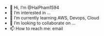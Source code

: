 - 👋 Hi, I’m @HaiPham1594
- 👀 I’m interested in ...
- 🌱 I’m currently learning AWS, Devops, Cloud
- 💞️ I’m looking to collaborate on ...
- 📫 How to reach me: email

<!---
HaiPham1594/HaiPham1594 is a ✨ special ✨ repository because its `README.md` (this file) appears on your GitHub profile.
You can click the Preview link to take a look at your changes.
--->
